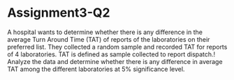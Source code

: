 # Assignment3-Q2
A hospital wants to determine whether there is any difference in the average Turn Around Time (TAT) of reports of the laboratories on their preferred list. They collected a random sample and recorded TAT for reports of 4 laboratories. TAT is defined as sample collected to report dispatch.!
  Analyze the data and determine whether there is any difference in average TAT among the different laboratories at 5% significance level.
